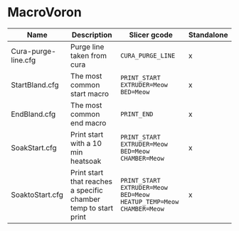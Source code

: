 # MacroVoron

| Name | Description | Slicer gcode | Standalone |
| -------- | -------- | -------- | -------- |
| Cura-purge-line.cfg | Purge line taken from cura | `CURA_PURGE_LINE` | x |
| StartBland.cfg | The most common start macro | `PRINT_START EXTRUDER=Meow BED=Meow` | x |
| EndBland.cfg | The most common end macro | `PRINT_END` | x |
| SoakStart.cfg | Print start with a 10 min heatsoak | `PRINT_START EXTRUDER=Meow BED=Meow CHAMBER=Meow` | x |
| SoaktoStart.cfg | Print start that reaches a specific chamber temp to start print | `PRINT_START EXTRUDER=Meow BED=Meow HEATUP_TEMP=Meow CHAMBER=Meow` | x |
